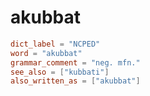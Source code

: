 # akubbat

``` toml
dict_label = "NCPED"
word = "akubbat"
grammar_comment = "neg. mfn."
see_also = ["kubbati"]
also_written_as = ["akubbat"]
```

